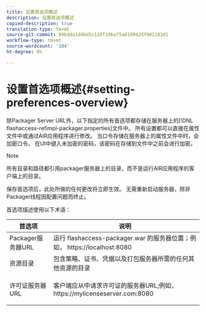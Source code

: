 ```yaml
---
title: 设置首选项概述
description: 设置首选项概述
copied-description: true
translation-type: tm+mt
source-git-commit: 89bdda1d4bd5c126f19ba75a819942df901183d1
workflow-type: tm+mt
source-wordcount: '184'
ht-degree: 0%

---
```



# 设置首选项概述{#setting-preferences-overview}

除Packager Server URL外，以下指定的所有首选项都存储在服务器上的[!DNL flashaccess-refimpl-packager.properties]文件中。 所有设置都可以直接在属性文件中或通过AIR应用程序进行修改。 当口令存储在服务器上的属性文件中时，会加密口令。 在UI中键入未加密的密码，该密码在存储到文件中之前会进行加密。

>[!NOTE]
>
>所有目录和路径都引用packager服务器上的目录，而不是运行AIR应用程序的客户端上的目录。

保存首选项后，此处所做的任何更改将立即生效。 无需重新启动服务器，除非Packager线程因配置问题而终止。

首选项描述使用以下术语：

<table frame="all" colsep="1" rowsep="1" class="+ topic/table adobe-d/table " id="table_tj5_hcz_n4"> 
 <thead class="- topic/thead "> 
  <tr rowsep="1" class="- topic/row "> 
   <th colname="1" class="- topic/entry entry"> 首选项 </th> 
   <th colname="2" class="- topic/entry entry"> 说明 </th> 
  </tr> 
 </thead>
 <tbody class="- topic/tbody "> 
  <tr rowsep="1" class="- topic/row "> 
   <td colname="1" class="- topic/entry "> Packager服务器URL </td> 
   <td colname="2" class="- topic/entry "> 运行<span class="filepath"> flashaccess-packager.war </span>的服务器位置；例如，<span class="filepath"> https://localhost:8080 </span> </td> 
  </tr> 
  <tr rowsep="1" class="- topic/row "> 
   <td colname="1" class="- topic/entry "> 资源目录 </td> 
   <td colname="2" class="- topic/entry "> 包含策略、证书、凭据以及打包服务器所需的任何其他资源的目录 </td> 
  </tr> 
  <tr rowsep="0" class="- topic/row "> 
   <td colname="1" class="- topic/entry "> 许可证服务器URL </td> 
   <td colname="2" class="- topic/entry "> <p class="- topic/p ">客户端应从中请求许可证的服务器URL;例如，<span class="filepath"> https://mylicenseserver.com:8080 </span> </p> </td> 
  </tr> 
 </tbody> 
</table>

